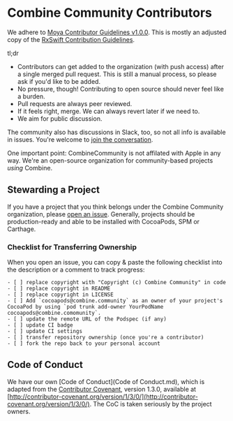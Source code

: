 Combine Community Contributors
=============================

We adhere to [Moya Contributor Guidelines v1.0.0](https://github.com/Moya/contributors/tree/1.0.0). 
This is mostly an adjusted copy of the [RxSwift Contribution Guidelines](https://github.com/RxSwiftCommunity/contributors).

tl;dr

- Contributors can get added to the organization (with push access) after a single merged pull request. This is still a manual process, so please ask if you'd like to be added.
- No pressure, though! Contributing to open source should never feel like a burden.
- Pull requests are always peer reviewed.
- If it feels right, merge. We can always revert later if we need to.
- We aim for public discussion.

The community also has discussions in Slack, too, so not all info is available in issues. You're welcome to [join the conversation](http://slack.combine.community/).

One important point: CombineCommunity is not affilated with Apple in any way. We're an open-source organization for community-based projects _using_ Combine.

Stewarding a Project
--------------------

If you have a project that you think belongs under the Combine Community organization, please [open an issue](https://github.com/CombineCommunity/contributors/issues/new). Generally, projects should be production-ready and able to be installed with CocoaPods, SPM or Carthage.

### Checklist for Transferring Ownership

When you open an issue, you can copy & paste the following checklist into the description or a comment to track progress:

```
- [ ] replace copyright with "Copyright (c) Combine Community" in code
- [ ] replace copyright in README
- [ ] replace copyright in LICENSE
- [ ] Add `cocoapods@combine.community` as an owner of your project's CocoaPod by using `pod trunk add-owner YourPodName cocoapods@combine.comomunity`.
- [ ] update the remote URL of the Podspec (if any)
- [ ] update CI badge
- [ ] update CI settings
- [ ] transfer repository ownership (once you're a contributor)
- [ ] fork the repo back to your personal account
```

Code of Conduct
---------------

We have our own [Code of Conduct](Code of Conduct.md), which is adapted from the [Contributor Covenant](http://contributor-covenant.org), version 1.3.0, available at [http://contributor-covenant.org/version/1/3/0/](http://contributor-covenant.org/version/1/3/0/). The CoC is taken seriously by the project owners.